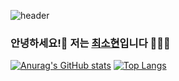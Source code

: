 ![header](https://capsule-render.vercel.app/api?type=shark)
### 안녕하세요!👋 저는 [최소현](https://www.notion.so/6c803b49ed6143dc9999f972c92dbec9)입니다 👩🏻‍💻
[![Anurag's GitHub stats](https://github-readme-stats.vercel.app/api?username=cshyeon32)](https://github.com/cshyeon32)
[![Top Langs](https://github-readme-stats.vercel.app/api/top-langs/?username=cshyeon32&langs_count=10&layout=compact)]()
